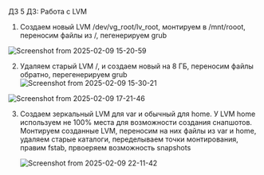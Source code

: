 ДЗ 5 ДЗ: Работа с LVM

1. Создаем новый LVM /dev/vg_root/lv_root, монтируем в /mnt/rooot, переносим файлы из /, пегенерируем grub

![Screenshot from 2025-02-09 15-20-59](https://github.com/user-attachments/assets/26367265-a330-47cd-9a77-71a312d71e63)

2. Удаляем  старый LVM /, и создаем новый на 8 ГБ, переносим файлы обратно, перегенерируем grub
![Screenshot from 2025-02-09 15-30-21](https://github.com/user-attachments/assets/d1d2e67a-9f0b-4b1a-a49f-a2db6e6082d7)

![Screenshot from 2025-02-09 17-21-46](https://github.com/user-attachments/assets/c4f28f16-3de1-4835-b1da-a3468dd765e2)

3. Создаем зеркальный LVM для var и обычный для home. У LVM home используем не 100% места для возможности создания снапшотов. Монтируем созданные LVM,
   переносим на них файлы из var и home, удаляем старые каталоги, переделываем точки монтирования, правим fstab, првоеряем возможность snapshots

   ![Screenshot from 2025-02-09 22-11-42](https://github.com/user-attachments/assets/449b3326-ef1b-4818-9d12-45c80862047d)
